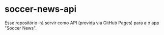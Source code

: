 # soccer-news-api
Esse repositório irá servir como API (provida via GitHub Pages) para a o app "Soccer News".
